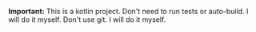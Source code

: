 **Important:**
This is a kotlin project.
Don't need to run tests or auto-build. I will do it myself.
Don't use git. I will do it myself.
